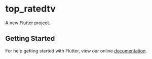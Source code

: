 # top_ratedtv

A new Flutter project.

## Getting Started

For help getting started with Flutter, view our online
[documentation](https://flutter.io/).
